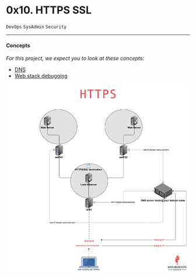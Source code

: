 # 0x10. HTTPS SSL

`DevOps`  `SysAdmin`  `Security`


---
#### Concepts

_For this project, we expect you to look at these concepts:_
* [DNS](https://alx-intranet.hbtn.io/concepts/12)
* [Web stack debugging](https://alx-intranet.hbtn.io/concepts/68)

![FlhGPEK](./assets/FlhGPEK.png)


